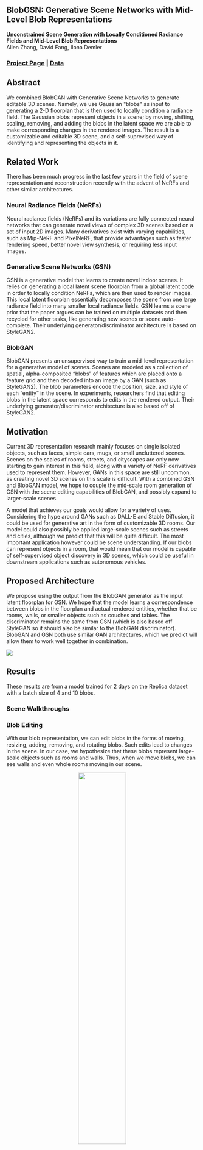 ## BlobGSN: Generative Scene Networks with Mid-Level Blob Representations
**Unconstrained Scene Generation with Locally Conditioned Radiance Fields and Mid-Level Blob Representations**<br>
Allen Zhang, David Fang, Ilona Demler<br>

### [Project Page](https://ilonadem.github.io/blobgsn-demo/) | [Data](#datasets)

## Abstract 
We combined BlobGAN with Generative Scene Networks to generate editable 3D scenes. Namely, we use Gaussian "blobs" as input to generating a 2-D floorplan that is then used to locally condition a radiance field. The Gaussian blobs represent objects in a scene; by moving, shifting, scaling, removing, and adding the blobs in the latent space we are able to make corresponding changes in the rendered images. The result is a customizable and editable 3D scene, and a self-suprevised way of identifying and representing the objects in it.



## Related Work
There has been much progress in the last few years in the field of scene representation and reconstruction recently with the advent of NeRFs and other similar architectures. 

### Neural Radiance Fields (NeRFs)
Neural radiance fields (NeRFs) and its variations are fully connected neural networks that can generate novel views of complex 3D scenes based on a set of input 2D images. Many derivatives exist with varying capabilities, such as Mip-NeRF and PixelNeRF, that provide advantages such as faster rendering speed, better novel view synthesis, or requiring less input images.

### Generative Scene Networks (GSN)
GSN is a generative model that learns to create novel indoor scenes. It relies on generating a local latent scene floorplan from a global latent code in order to locally condition NeRFs, which are then used to render images. This local latent floorplan essentially decomposes the scene from one large radiance field into many smaller local radiance fields. GSN learns a scene prior that the paper argues can be trained on multiple datasets and then recycled for other tasks, like generating new scenes or scene auto-complete. Their underlying generator/discriminator architecture is based on StyleGAN2.

### BlobGAN
BlobGAN presents an unsupervised way to train a mid-level representation for a generative model of scenes. Scenes are modeled as a collection of spatial, alpha-composited “blobs” of features which are placed onto a feature grid and then decoded into an image by a GAN (such as StyleGAN2). The blob parameters encode the position, size, and style of each “entity” in the scene. In experiments, researchers find that editing blobs in the latent space corresponds to edits in the rendered output. Their underlying generator/discriminator architecture is also based off of StyleGAN2.

## Motivation
Current 3D representation research mainly focuses on single isolated objects, such as faces, simple cars, mugs, or small uncluttered scenes. Scenes on the scales of rooms, streets, and cityscapes are only now starting to gain interest in this field, along with a variety of NeRF derivatives used to represent them. However, GANs in this space are still uncommon, as creating novel 3D scenes on this scale is difficult. With a combined GSN and BlobGAN model, we hope to couple the mid-scale room generation of GSN with the scene editing capabilities of BlobGAN, and possibly expand to larger-scale scenes.

A model that achieves our goals would allow for a variety of uses. Considering the hype around GANs such as DALL-E and Stable Diffusion, it could be used for generative art in the form of customizable 3D rooms. Our model could also possibly be applied large-scale scenes such as streets and cities, although we predict that this will be quite difficult. The most important application however could be scene understanding. If our blobs can represent objects in a room, that would mean that our model is capable of self-supervised object discovery in 3D scenes, which could be useful in downstream applications such as autonomous vehicles.

## Proposed Architecture
We propose using the output from the BlobGAN generator as the input latent floorplan for GSN. We hope that the model learns a correspondence between blobs in the floorplan and actual rendered entities, whether that be rooms, walls, or smaller objects such as couches and tables. The discriminator remains the same from GSN (which is also based off StyleGAN so it should also be similar to the BlobGAN discriminator). BlobGAN and GSN both use similar GAN architectures, which we predict will allow them to work well together in combination.

 ![](./figs/architecture.png)

## Results
These results are from a model trained for 2 days on the Replica dataset with a batch size of 4 and 10 blobs.

### Scene Walkthroughs

### Blob Editing

With our blob representation, we can edit blobs in the forms of moving, resizing, adding, removing, and rotating blobs. Such edits lead to changes in the scene. In our case, we hypothesize that these blobs represent large-scale objects such as rooms and walls. Thus, when we move blobs, we can see walls and even whole rooms moving in our scene.

<p align="center">
  <img src="./gifs/moving_blobs_down.gif" width="50%" />
 <br>
  Moving a blob towards the camera.
 <br>
 &nbsp; <br>
 <img src="./gifs/moving_blobs_away.gif" width="50%" />
 <br>
  Moving a blob away from the camera.
  <br>
 &nbsp; <br>
 <img src="./gifs/moving_blobs_left.gif" width="50%" />
 <br>
  Moving a blob to the left of the camera.
  <br>
 &nbsp; <br>
 <img src="./gifs/moving_blobs_right.gif" width="50%" />
 <br>
  Moving a blob to the right of the camera.
</p>

We can manipulate multiple blobs at the same time and resize blobs to make their objects more prominent. For example, we can effectively spawn in a blob to "create" a new wall/room in the scene.

<p align="center">
  <img src="./gifs/moving_blobs_double.gif" width="50%" />
 <br>
  Moving two blobs at the same time.
 <br>
 &nbsp; <br>
 <img src="./gifs/moving_blobs_spawn.gif" width="50%" />
 <br>
  Spawning a blob in the middle of the scene.
</p>

## Limitations and Future Work
These results are quite exciting, but there are several future avenues of investigations that would be interesting. The first would be to perturb our blobs during training, which produced favorable results in the BlobGAN paper, and we anticipate might improve things in our case as well. Additionally, we note that the trained blobs end up being roughly the same size as the rooms themselves; we expect that increasing the amount of blobs will result in blobs that represent objects within the rooms themselves.

Another interesting investigation would be sizes other than gaussian blobs. Most objects in the room are not spherical, but the circular nature of this mid-level representation sometimes results in circular room artifacts. It would be interesting to see what training on n-gons or rectangles might look like. Additionally, considering a tri-plane structure (three ground plans) or 3D Gaussian Blobs might ipmprove the model further. InstantNGP and TensoRF also present new paradigms of model training that are much faster and comparably convergent, which would also be promising as a substitute for the MiP NeRF currently used in BlobGSN.

The results above are from the Replica dataset, which is relatively small (~18 scenes), and it would be interesting to train the model on bigger and more diverse scenes in which there is more variety in objects and scales. The immedeate next step for this would be testing on a Boston Dataset generated using GoogleEarth Studio. 

An interesting extension of this work would be to examine what the blobs are learning further, and even explore the question of what sort of blobs could be learned from a pre-trained nerf (inverse BlobGSN). The mid-level nature of the blob representation also opens up exciting questions in the realm of suprevised learning -- the blobs learn to identify and represent objects on their own without any human supervision.

## Datasets
We use the Replica and Vizdoom datasets provided by the Generative Scene Networks authors. They contain scenes and sequences of rgb and depths frames, along with camera parameters.

Dataset | Size | Download Link
--- | :---: | :---:
Vizdoom | 2.4 GB | [download](<https://docs-assets.developer.apple.com/ml-research/datasets/gsn/vizdoom.zip>)
Replica | 11.0 GB | [download](<https://docs-assets.developer.apple.com/ml-research/datasets/gsn/replica.zip>)

Datasets can be downloaded by running the following scripts:  
**VizDoom**<br>
```
python scripts/download_vizdoom.py
```
**Replica**<br>
```
python scripts/download_replica.py
```

## Code Acknowledgements
Our code builds off of existing work:
- [BlobGAN](https://github.com/dave-epstein/blobgan)
- [Generative Scene Networks](https://apple.github.io/ml-gsn/)
